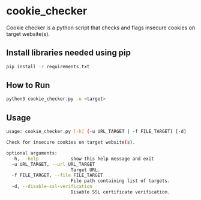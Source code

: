 # cookie_checker
Cookie checker is a python script that checks and flags insecure cookies on target website(s).

## Install libraries needed using pip

```bash
pip install -r requirements.txt
```
## How to Run

```bash
python3 cookie_checker.py -u <target>
```

## Usage

```bash
usage: cookie_checker.py [-h] (-u URL_TARGET | -f FILE_TARGET) [-d]

Check for insecure cookies on target website(s).

optional arguments:
  -h, --help            show this help message and exit
  -u URL_TARGET, --url URL_TARGET
                        Target URL.
  -f FILE_TARGET, --file FILE_TARGET
                        File path containing list of targets.
  -d, --disable-ssl-verification
                        Disable SSL certificate verification.
```
